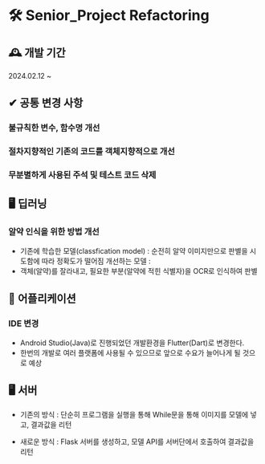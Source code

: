 # 🛠 Senior_Project Refactoring
## 🕰️ 개발 기간
2024.02.12 ~
## ✔ 공통 변경 사항
### 불규칙한 변수, 함수명 개선
### 절차지향적인 기존의 코드를 객체지향적으로 개선
### 무분별하게 사용된 주석 및 테스트 코드 삭제

## 🖥 딥러닝
### 알약 인식을 위한 방법 개선
- 기존에 학습한 모델(classfication model) : 
  순전히 알약 이미지만으로 판별을 시도함에 따라 정확도가 떨어짐
  개선하는 모델 : 
- 객체(알약)를 잘라내고, 필요한 부분(알약에 적힌 식별자)을 OCR로 인식하여 판별
## 📱 어플리케이션
### IDE 변경
- Android Studio(Java)로 진행되었던 개발환경을 Flutter(Dart)로 변경한다. 
- 한번의 개발로 여러 플랫폼에 사용될 수 있으므로 앞으로 수요가 늘어나게 될 것으로 예상

## 🖥 서버
- 기존의 방식 : 
단순히 프로그램을 실행을 통해 While문을 통해 이미지를 모델에 넣고, 결과값을 리턴

- 새로운 방식 :
Flask 서버를 생성하고, 모델 API를 서버단에서 호출하여 결과값을 리턴
